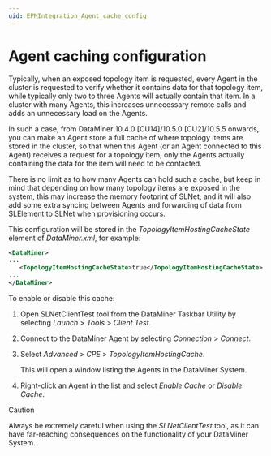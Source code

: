 ```yaml
---
uid: EPMIntegration_Agent_cache_config
---
```


# Agent caching configuration

Typically, when an exposed topology item is requested, every Agent in the cluster is requested to verify whether it contains data for that topology item, while typically only two to three Agents will actually contain that item. In a cluster with many Agents, this increases unnecessary remote calls and adds an unnecessary load on the Agents.

In such a case, from DataMiner 10.4.0 [CU14]/10.5.0 [CU2]/10.5.5 onwards<!-- RN 42221+26232 -->, you can make an Agent store a full cache of where topology items are stored in the cluster, so that when this Agent (or an Agent connected to this Agent) receives a request for a topology item, only the Agents actually containing the data for the item will need to be contacted.

There is no limit as to how many Agents can hold such a cache, but keep in mind that depending on how many topology items are exposed in the system, this may increase the memory footprint of SLNet, and it will also add some extra syncing between Agents and forwarding of data from SLElement to SLNet when provisioning occurs.

This configuration will be stored in the *TopologyItemHostingCacheState* element of *DataMiner.xml*, for example:

```xml
<DataMiner>
...
   <TopologyItemHostingCacheState>true</TopologyItemHostingCacheState>
...
</DataMiner>
```

To enable or disable this cache:

1. Open SLNetClientTest tool from the DataMiner Taskbar Utility by selecting *Launch* > *Tools* > *Client Test*.

1. Connect to the DataMiner Agent by selecting *Connection* > *Connect*.

1. Select *Advanced* > *CPE* > *TopologyItemHostingCache*.

   This will open a window listing the Agents in the DataMiner System.

1. Right-click an Agent in the list and select *Enable Cache* or *Disable Cache*.

> [!CAUTION]
> Always be extremely careful when using the *SLNetClientTest* tool, as it can have far-reaching consequences on the functionality of your DataMiner System.
